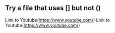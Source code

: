 ## Try a file that uses [] but not ()

Link to Youtube(https://www.youtube.com/)
Link to Youtube(https://www.youtube.com/)